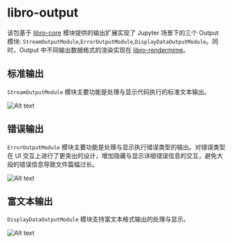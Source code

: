 # libro-output

该包基于 [libro-core](../libro-core) 模块提供的输出扩展实现了 Jupyter 场景下的三个 Output 模块:
`StreamOutputModule`,`ErrorOutputModule`,`DisplayDataOutputModule`。同时，Output 中不同输出数据格式的渲染实现在 [libro-rendermime](../libro-rendermime/)。

## 标准输出

`StreamOutputModule` 模块主要功能是处理与显示代码执行的标准文本输出。

![Alt text](https://mdn.alipayobjects.com/huamei_xt20ge/afts/img/A*ZvvvQ6tysJYAAAAAAAAAAAAADiuUAQ/original)

## 错误输出

`ErrorOutputModule` 模块主要功能是处理与显示执行错误类型的输出。对错误类型在 UI 交互上进行了更突出的设计，增加隐藏与显示详细错误信息的交互，避免大段的错误信息导致文件篇幅过长。

![Alt text](https://mdn.alipayobjects.com/huamei_xt20ge/afts/img/A*5rFASq5f0N4AAAAAAAAAAAAADiuUAQ/original)

## 富文本输出

`DisplayDataOutputModule` 模块支持富文本格式输出的处理与显示。

![Alt text](https://mdn.alipayobjects.com/huamei_xt20ge/afts/img/A*GfONTZ-o_04AAAAAAAAAAAAADiuUAQ/original)
